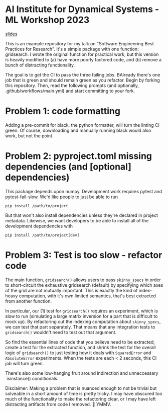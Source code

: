 # AI Institute for Dynamical Systems - ML Workshop 2023
[slides](https://docs.google.com/presentation/d/15KVsWfko4CWu30c_59Hss7pz4KbnE7-GR8dUxXfNC2o/edit?usp=sharing)

This is an example repository for my talk on "Software Engineering Best
Practices for Research".  It's a simple package with one function: gridsearch.
I wrote the original function for practical work, but this version is heavily
modified to (a) have more poorly factored code, and (b) remove a bunch of
distracting functionality.

The goal is to get the CI to pass the three failing jobs.  BAlready there's one
job that is green and should remain green as you refactor.  Begin by forking
this repository.  Then, read the following prompts (and optionally, 
.github/workflows/main.yml) and start committing to your fork.

# Problem 1: code formatting
Adding a pre-commit for black, the python formatter, will turn the linting
CI green.  Of course, downloading and manually running black would also work,
but not the point.

# Problem 2: pyproject.toml missing dependencies (and \[optional\] dependencies)

This package depends upon numpy.  Development work requires pytest and
pytest-fail-slow.  We'd like people to just be able to run 

```
pip install /path/to/project
```

But that won't also install dependencies unless they're declared in project
metadata.  Likewise, we want developers to be able to install all of the
development dependencies with 

```
pip install /path/to/project[dev]
```

# Problem 3: Test is too slow - refactor code

The main function, `gridsearch()` allows users to pass `skinny_specs` in order
to short-circuit the exhaustive gridsearch (default) by specifying which axes
of the grid are not mutually important.  This is exactly the kind of index-heavy
computation, with it's own limited semantics, that's best extracted from another
function.

In particular, our (1) test for `gridsearch()` requires an experiment, which is
slow to run (simulating a large matrix inversion for a part that is difficult
to mock up).  By refactoring out the indexing computation about `skinny_specs`,
we can test that part separately.  That means that any integration tests to
`gridsearch()` wouldn't need to test out that argument.

So find the essential lines of code that you believe need to be extracted,
create a test for the extracted function, and shrink the test for the overall
logic of `gridsearch()` to just testing how it deals with `SquaredError` and
`AbsoluteError` experiments.  When the tests are each < 2 seconds, this CI job
will turn green.

There's also some low-hanging fruit around indirection and unneccessary
`isinstance() conditionals.

Disclaimer: 
Making a problem that is nuanced enough to not be trivial but solveable in a
short amount of time is pretty tricky.  I may have obscured too much of the
functionality to make the refactoring clear, or I may have left distracting
artifacts from code I removed. :shrug: YMMV.
